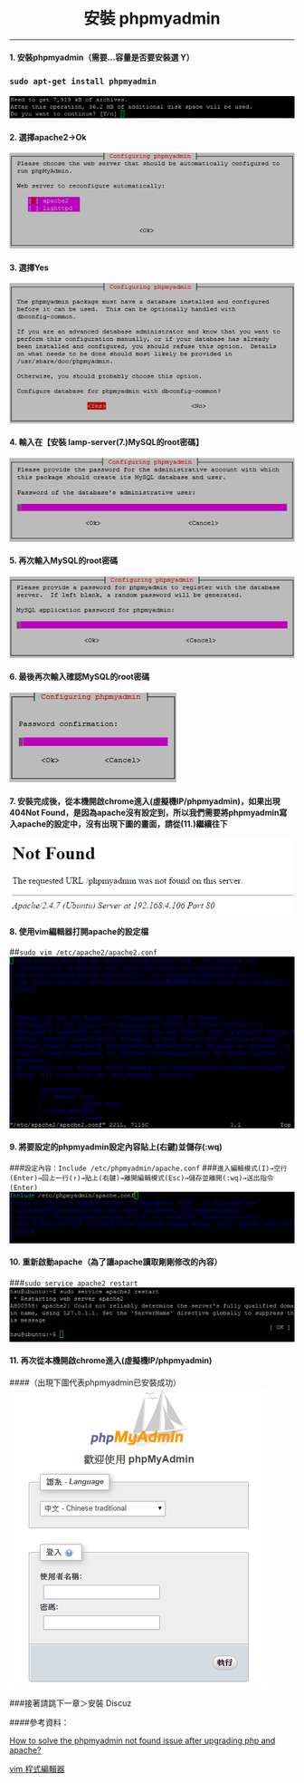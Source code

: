 # **<center>安裝 phpmyadmin<center>**

---

#### 1. 安裝phpmyadmin（需要…容量是否要安裝選 Y）
### ```sudo apt-get install phpmyadmin```
![](../img/inst_part2/part2_1.png)

#### 2. 選擇apache2→Ok
![](../img/inst_part2/part2_2.png)

#### 3. 選擇Yes
![](../img/inst_part2/part2_3.png)

#### 4. 輸入在【安裝 lamp-server(7.)MySQL的root密碼】
![](../img/inst_part2/part2_4.png)

#### 5. 再次輸入MySQL的root密碼
![](../img/inst_part2/part2_5.png)

#### 6. 最後再次輸入確認MySQL的root密碼
![](../img/inst_part2/part2_6.png)

#### 7. 安裝完成後，從本機開啟chrome進入(虛擬機IP/phpmyadmin)，如果出現404Not Found，是因為apache沒有設定到，所以我們需要將phpmyadmin寫入apache的設定中，沒有出現下圖的畫面，請從(11.)繼續往下
![](../img/inst_part2/part2_7.png)

#### 8. 使用vim編輯器打開apache的設定檔
##```sudo vim /etc/apache2/apache2.conf```
![](../img/inst_part2/part2_8.png)

#### 9. 將要設定的phpmyadmin設定內容貼上(右鍵)並儲存(:wq)
###```設定內容：Include /etc/phpmyadmin/apache.conf```
###```進入編輯模式(I)→空行(Enter)→回上一行(↑)→貼上(右鍵)→離開編輯模式(Esc)→儲存並離開(:wq)→送出指令(Enter)```
![](../img/inst_part2/part2_9.png)

#### 10. 重新啟動apache（為了讓apache讀取剛剛修改的內容）
###```sudo service apache2 restart```
![](../img/inst_part2/part2_10.png)


#### 11. 再次從本機開啟chrome進入(虛擬機IP/phpmyadmin)
####（出現下圖代表phpmyadmin已安裝成功）
![](../img/inst_part2/part2_11.png)

###接著請跳下一章＞安裝 Discuz

####參考資料：

[How to solve the phpmyadmin not found issue after upgrading php and apache?](http://askubuntu.com/questions/387062/how-to-solve-the-phpmyadmin-not-found-issue-after-upgrading-php-and-apache)

[vim 程式編輯器](http://linux.vbird.org/linux_basic/0310vi.php)